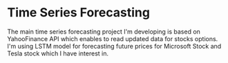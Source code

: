 # Time Series Forecasting

The main time series forecasting project I'm developing is based on YahooFinance API which enables to read updated data for stocks options.
I'm using LSTM model for forecasting future prices for Microsoft Stock and Tesla stock which I have interest in.




